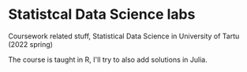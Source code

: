 # Statistcal Data Science labs
Coursework related stuff, Statistical Data Science in University of Tartu (2022 spring)

The course is taught in R, I'll try to also add solutions in Julia.
